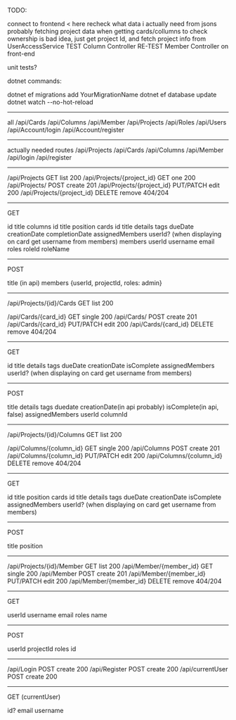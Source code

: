 

TODO:

connect to frontend < here
recheck what data i actually need from jsons
probably fetching project data when getting cards/collumns to check ownership is bad idea, just get project Id, and fetch project info from UserAccessService
TEST Column Controller
RE-TEST Member Controller on front-end

unit tests?


dotnet commands:

dotnet ef migrations add YourMigrationName
dotnet ef database update
dotnet watch --no-hot-reload

---

all
/api/Cards
/api/Columns
/api/Member
/api/Projects
/api/Roles
/api/Users
/api/Account/login
/api/Account/register

---
actually needed routes
/api/Projects
/api/Cards
/api/Columns
/api/Member
/api/login
/api/register

---

/api/Projects               GET           list      200
/api/Projects/{project_id}  GET           one       200
/api/Projects/              POST          create    201
/api/Projects/{project_id}  PUT/PATCH     edit      200
/api/Projects/{project_id}  DELETE        remove    404/204

---
GET

id
title
columns
    id
    title
    position
    cards
        id
        title
        details
        tags
        dueDate
        creationDate
        completionDate
        assignedMembers
            userId? (when displaying on card get username from members)
members
    userId
    username
    email
    roles
        roleId
        roleName


---
POST

title
(in api) members {userId, projectId, roles: admin}

---

/api/Projects/{id}/Cards                  GET           list      200

/api/Cards/{card_id}        GET           single    200
/api/Cards/                 POST          create    201
/api/Cards/{card_id}        PUT/PATCH     edit      200
/api/Cards/{card_id}        DELETE        remove    404/204


---
GET

id
title
details
tags
dueDate
creationDate
isComplete
assignedMembers
    userId? (when displaying on card get username from members)


---
POST

title
details
tags
duedate
creationDate(in api probably)
isComplete(in api, false)
assignedMembers
    userId
columnId

---

/api/Projects/{id}/Columns                GET           list      200

/api/Columns/{column_id}    GET           single    200
/api/Columns                POST          create    201
/api/Columns/{column_id}    PUT/PATCH     edit      200
/api/Columns/{column_id}    DELETE        remove    404/204


---
GET

id
title
position
cards
    id
    title
    details
    tags
    dueDate
    creationDate
    isComplete
    assignedMembers
        userId? (when displaying on card get username from members)


---
POST

title
position

---
/api/Projects/{id}/Member    GET           list      200
/api/Member/{member_id}     GET           single    200
/api/Member                 POST          create    201
/api/Member/{member_id}     PUT/PATCH     edit      200
/api/Member/{member_id}     DELETE        remove    404/204


---
GET

userId
username
email
roles
    name


---
POST

userId
projectId
roles
    id

---
/api/Login                  POST          create    200
/api/Register               POST          create    200
/api/currentUser            POST          create    200


---
GET (currentUser)

id?
email
username